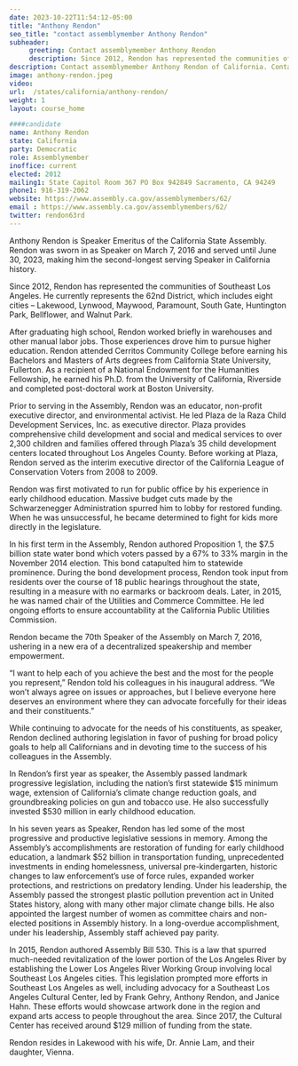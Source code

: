 ```yaml
---
date: 2023-10-22T11:54:12-05:00
title: "Anthony Rendon"
seo_title: "contact assemblymember Anthony Rendon"
subheader:
     greeting: Contact assemblymember Anthony Rendon
     description: Since 2012, Rendon has represented the communities of Southeast Los Angeles. He currently represents the 62nd District, which includes eight cities – Lakewood, Lynwood, Maywood, Paramount, South Gate, Huntington Park, Bellflower, and Walnut Park.
description: Contact assemblymember Anthony Rendon of California. Contact information for Anthony Rendon includes email address, phone number, and mailing address.
image: anthony-rendon.jpeg
video:
url:  /states/california/anthony-rendon/
weight: 1
layout: course_home

####candidate
name: Anthony Rendon
state: California
party: Democratic
role: Assemblymember
inoffice: current
elected: 2012
mailing1: State Capitol Room 367 PO Box 942849 Sacramento, CA 94249
phone1: 916-319-2062
website: https://www.assembly.ca.gov/assemblymembers/62/
email : https://www.assembly.ca.gov/assemblymembers/62/
twitter: rendon63rd
---
```


Anthony Rendon is Speaker Emeritus of the California State Assembly. Rendon was sworn in as Speaker on March 7, 2016 and served until June 30, 2023, making him the second-longest serving Speaker in California history.

Since 2012, Rendon has represented the communities of Southeast Los Angeles. He currently represents the 62nd District, which includes eight cities – Lakewood, Lynwood, Maywood, Paramount, South Gate, Huntington Park, Bellflower, and Walnut Park.

After graduating high school, Rendon worked briefly in warehouses and other manual labor jobs. Those experiences drove him to pursue higher education. Rendon attended Cerritos Community College before earning his Bachelors and Masters of Arts degrees from California State University, Fullerton. As a recipient of a National Endowment for the Humanities Fellowship, he earned his Ph.D. from the University of California, Riverside and completed post-doctoral work at Boston University.

Prior to serving in the Assembly, Rendon was an educator, non-profit executive director, and environmental activist. He led Plaza de la Raza Child Development Services, Inc. as executive director. Plaza provides comprehensive child development and social and medical services to over 2,300 children and families offered through Plaza’s 35 child development centers located throughout Los Angeles County. Before working at Plaza, Rendon served as the interim executive director of the California League of Conservation Voters from 2008 to 2009.

Rendon was first motivated to run for public office by his experience in early childhood education. Massive budget cuts made by the Schwarzenegger Administration spurred him to lobby for restored funding. When he was unsuccessful, he became determined to fight for kids more directly in the legislature.

In his first term in the Assembly, Rendon authored Proposition 1, the $7.5 billion state water bond which voters passed by a 67% to 33% margin in the November 2014 election. This bond catapulted him to statewide prominence. During the bond development process, Rendon took input from residents over the course of 18 public hearings throughout the state, resulting in a measure with no earmarks or backroom deals. Later, in 2015, he was named chair of the Utilities and Commerce Committee. He led ongoing efforts to ensure accountability at the California Public Utilities Commission.

Rendon became the 70th Speaker of the Assembly on March 7, 2016, ushering in a new era of a decentralized speakership and member empowerment.

“I want to help each of you achieve the best and the most for the people you represent,” Rendon told his colleagues in his inaugural address. “We won’t always agree on issues or approaches, but I believe everyone here deserves an environment where they can advocate forcefully for their ideas and their constituents.”

While continuing to advocate for the needs of his constituents, as speaker, Rendon declined authoring legislation in favor of pushing for broad policy goals to help all Californians and in devoting time to the success of his colleagues in the Assembly.

In Rendon’s first year as speaker, the Assembly passed landmark progressive legislation, including the nation’s first statewide $15 minimum wage, extension of California’s climate change reduction goals, and groundbreaking policies on gun and tobacco use. He also successfully invested $530 million in early childhood education.

In his seven years as Speaker, Rendon has led some of the most progressive and productive legislative sessions in memory. Among the Assembly’s accomplishments are restoration of funding for early childhood education, a landmark $52 billion in transportation funding, unprecedented investments in ending homelessness, universal pre-kindergarten, historic changes to law enforcement’s use of force rules, expanded worker protections, and restrictions on predatory lending. Under his leadership, the Assembly passed the strongest plastic pollution prevention act in United States history, along with many other major climate change bills. He also appointed the largest number of women as committee chairs and non-elected positions in Assembly history. In a long-overdue accomplishment, under his leadership, Assembly staff achieved pay parity.

In 2015, Rendon authored Assembly Bill 530. This is a law that spurred much-needed revitalization of the lower portion of the Los Angeles River by establishing the Lower Los Angeles River Working Group involving local Southeast Los Angeles cities. This legislation prompted more efforts in Southeast Los Angeles as well, including advocacy for a Southeast Los Angeles Cultural Center, led by Frank Gehry, Anthony Rendon, and Janice Hahn. These efforts would showcase artwork done in the region and expand arts access to people throughout the area. Since 2017, the Cultural Center has received around $129 million of funding from the state.

Rendon resides in Lakewood with his wife, Dr. Annie Lam, and their daughter, Vienna.
